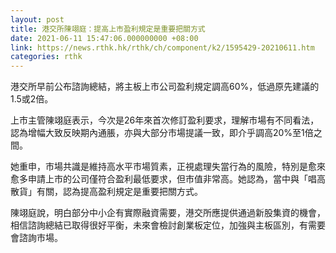 ```yaml
---
layout: post
title: 港交所陳翊庭：提高上市盈利規定是重要把關方式
date: 2021-06-11 15:47:06.000000000 +08:00
link: https://news.rthk.hk/rthk/ch/component/k2/1595429-20210611.htm
categories: rthk
---
```


港交所早前公布諮詢總結，將主板上市公司盈利規定調高60%，低過原先建議的1.5或2倍。

上市主管陳翊庭表示，今次是26年來首次修訂盈利要求，理解市場有不同看法，認為增幅大致反映期內通脹，亦與大部分市場提議一致，即介乎調高20%至1倍之間。

她重申，市場共識是維持高水平市場質素，正視處理失當行為的風險，特別是愈來愈多申請上市的公司僅符合盈利最低要求，但市值非常高。她認為，當中與「唱高散貨」有關，認為提高盈利規定是重要把關方式。

陳翊庭說，明白部分中小企有實際融資需要，港交所應提供通過新股集資的機會，相信諮詢總結已取得很好平衡，未來會檢討創業板定位，加強與主板區別，有需要會諮詢市場。
